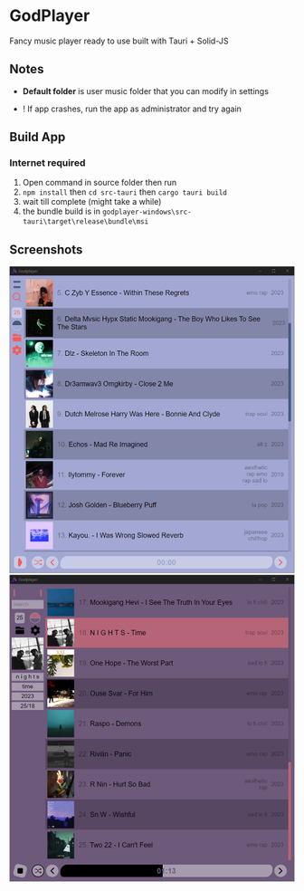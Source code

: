 # GodPlayer

Fancy music player ready to use built with Tauri + Solid-JS

## Notes

* **Default folder** is user music folder that you can modify in settings

* ! If app crashes, run the app as administrator and try again

## Build App

### Internet required

1. Open command in source folder then run
2. `npm install` then `cd src-tauri` then `cargo tauri build`
3. wait till complete (might take a while)
4. the bundle build is in `godplayer-windows\src-tauri\target\release\bundle\msi`

## Screenshots

![screenshot 1](./ScreenShots/1.png)
![screenshot 2](./ScreenShots/2.png)